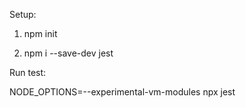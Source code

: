 Setup:

1) npm init

2) npm i --save-dev jest

Run test:

NODE_OPTIONS=--experimental-vm-modules npx jest

